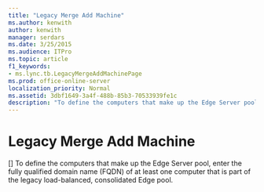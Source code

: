 ```yaml
---
title: "Legacy Merge Add Machine"
ms.author: kenwith
author: kenwith
manager: serdars
ms.date: 3/25/2015
ms.audience: ITPro
ms.topic: article
f1_keywords:
- ms.lync.tb.LegacyMergeAddMachinePage
ms.prod: office-online-server
localization_priority: Normal
ms.assetid: 3dbf1649-3a4f-488b-85b3-70533939fe1c
description: "To define the computers that make up the Edge Server pool, enter the fully qualified domain name (FQDN) of at least one computer that is part of the legacy load-balanced, consolidated Edge pool."
---
```


# Legacy Merge Add Machine
[]
To define the computers that make up the Edge Server pool, enter the fully qualified domain name (FQDN) of at least one computer that is part of the legacy load-balanced, consolidated Edge pool. 
  

